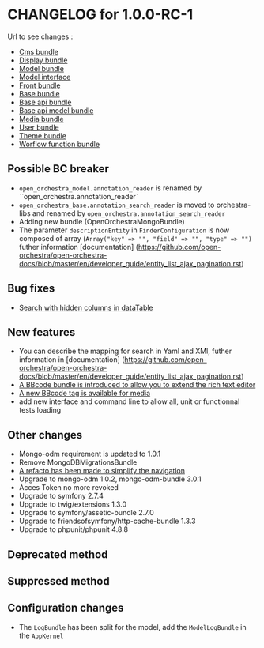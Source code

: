 # CHANGELOG for 1.0.0-RC-1

Url to see changes : 

 - [Cms bundle](https://github.com/open-orchestra/open-orchestra-cms-bundle/compare/v0.3.4...v1.0.0-RC-1)
 - [Display bundle](https://github.com/open-orchestra/open-orchestra-display-bundle/compare/v0.3.4...v1.0.0-RC-1)
 - [Model bundle](https://github.com/open-orchestra/open-orchestra-model-bundle/compare/v0.3.4...v1.0.0-RC-1)
 - [Model interface](https://github.com/open-orchestra/open-orchestra-model-interface/compare/v0.3.4...v1.0.0-RC-1)
 - [Front bundle](https://github.com/open-orchestra/open-orchestra-front-bundle/compare/v0.3.4...v1.0.0-RC-1)
 - [Base bundle](https://github.com/open-orchestra/open-orchestra-base-bundle/compare/v0.3.4...v1.0.0-RC-1)
 - [Base api bundle](https://github.com/open-orchestra/open-orchestra-base-api-bundle/compare/v0.3.4...v1.0.0-RC-1)
 - [Base api model bundle](https://github.com/open-orchestra/open-orchestra-base-api-mongo-model-bundle/compare/v0.3.4...v1.0.0-RC-1)
 - [Media bundle](https://github.com/open-orchestra/open-orchestra-media-bundle/compare/v0.3.4...v1.0.0-RC-1)
 - [User bundle](https://github.com/open-orchestra/open-orchestra-user-bundle/compare/v0.3.4...v1.0.0-RC-1)
 - [Theme bundle](https://github.com/open-orchestra/open-orchestra-theme-bundle/compare/v0.3.4...v1.0.0-RC-1)
 - [Worflow function bundle](https://github.com/open-orchestra/open-orchestra-worflow-function-bundle/compare/v0.3.4...v1.0.0-RC-1)

## Possible BC breaker

 - ``open_orchestra_model.annotation_reader`` is renamed by ``open_orchestra.annotation_reader`
 - ``open_orchestra_base.annotation_search_reader`` is moved to orchestra-libs and renamed by ``open_orchestra.annotation_search_reader``
 - Adding new bundle (OpenOrchestraMongoBundle)
 - The parameter ``descriptionEntity`` in ``FinderConfiguration`` is now composed of array (``Array("key" => "", "field" => "", "type" => "")`` futher information [documentation] (https://github.com/open-orchestra/open-orchestra-docs/blob/master/en/developer_guide/entity_list_ajax_pagination.rst)

## Bug fixes

- [Search with hidden columns in dataTable](https://trello.com/c/LrDN9srA/1285-1-etq-ubo-je-peux-faire-une-recherche-sur-la-bonne-colonne-dans-le-datatable-lorsque-qu-une-colonne-est-cache)

## New features

- You can describe the mapping for search in Yaml and XMl, futher information in [documentation] (https://github.com/open-orchestra/open-orchestra-docs/blob/master/en/developer_guide/entity_list_ajax_pagination.rst) 
- [A BBcode bundle is introduced to allow you to extend the rich text editor](https://trello.com/c/7ZaSD82H/1289-3-etq-dev-j-ai-acces-a-un-bundle-qui-wrap-la-lib-jbbcode)
- [A new BBcode tag is available for media](https://trello.com/c/xS32c3Rd/1326-3-ajout-des-tags-du-mediabundle)
- add new interface and command line to allow all, unit or functionnal tests loading

## Other changes

 - Mongo-odm requirement is updated to 1.0.1
 - Remove MongoDBMigrationsBundle
 - [A refacto has been made to simplify the navigation](https://trello.com/c/7oj9DRod/1347-2-faire-une-mecanique-de-strategie-pour-les-liens-de-niveau-0-du-menu-de-navigation)
 - Upgrade to mongo-odm 1.0.2, mongo-odm-bundle 3.0.1
 - Acces Token no more revoked
 - Upgrade to symfony 2.7.4
 - Upgrade to twig/extensions 1.3.0
 - Upgrade to symfony/assetic-bundle 2.7.0
 - Upgrade to friendsofsymfony/http-cache-bundle 1.3.3
 - Upgrade to phpunit/phpunit 4.8.8
 
## Deprecated method

## Suppressed method

## Configuration changes

 - The `LogBundle` has been split for the model, add the `ModelLogBundle` in the `AppKernel`
